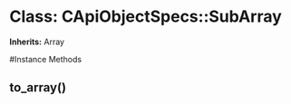 # Class: CApiObjectSpecs::SubArray
**Inherits:** Array
    




#Instance Methods
## to_array() [](#method-i-to_array)

